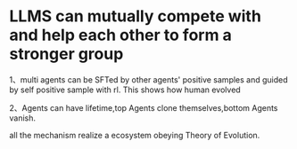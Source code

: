 # LLMS can mutually compete with and help each other to form a stronger group

1、multi agents can be SFTed by other agents' positive samples and guided by self positive sample with rl. This shows how human evolved

2、Agents can have lifetime,top Agents clone themselves,bottom Agents vanish.

all the mechanism realize a ecosystem obeying Theory of Evolution.
